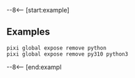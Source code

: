 --8<-- [start:example]

## Examples

```shell
pixi global expose remove python
pixi global expose remove py310 python3
```
--8<-- [end:exampl
